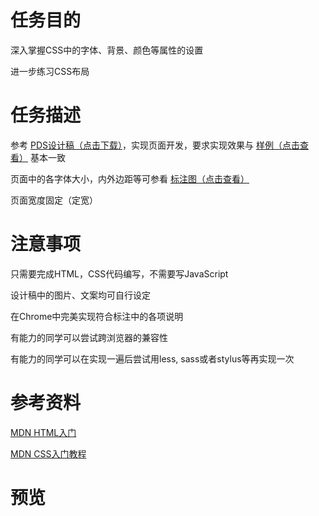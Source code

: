 # 任务目的

深入掌握CSS中的字体、背景、颜色等属性的设置

进一步练习CSS布局

# 任务描述

参考 [PDS设计稿（点击下载）](http://7xrp04.com1.z0.glb.clouddn.com/task_1_6_1.psd)，实现页面开发，要求实现效果与 [样例（点击查看）](http://7xrp04.com1.z0.glb.clouddn.com/task_1_6_2.jpg) 基本一致

页面中的各字体大小，内外边距等可参看 [标注图（点击查看）](http://7xrp04.com1.z0.glb.clouddn.com/task_1_6_3.jpg)

页面宽度固定（定宽）

# 注意事项

只需要完成HTML，CSS代码编写，不需要写JavaScript

设计稿中的图片、文案均可自行设定

在Chrome中完美实现符合标注中的各项说明

有能力的同学可以尝试跨浏览器的兼容性

有能力的同学可以在实现一遍后尝试用less, sass或者stylus等再实现一次

# 参考资料

[MDN HTML入门](https://developer.mozilla.org/zh-CN/docs/learn/HTML/Introduction_to_HTML)

[MDN CSS入门教程](https://developer.mozilla.org/zh-CN/docs/Web/Guide/CSS/Getting_started)

# 预览

